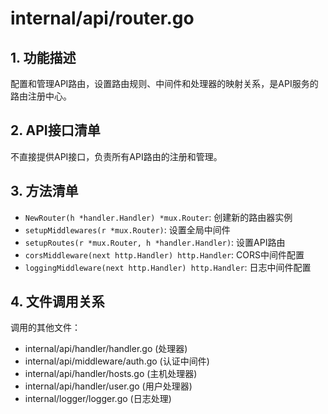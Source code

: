 # internal/api/router.go

## 1. 功能描述
配置和管理API路由，设置路由规则、中间件和处理器的映射关系，是API服务的路由注册中心。

## 2. API接口清单
不直接提供API接口，负责所有API路由的注册和管理。

## 3. 方法清单
- `NewRouter(h *handler.Handler) *mux.Router`: 创建新的路由器实例
- `setupMiddlewares(r *mux.Router)`: 设置全局中间件
- `setupRoutes(r *mux.Router, h *handler.Handler)`: 设置API路由
- `corsMiddleware(next http.Handler) http.Handler`: CORS中间件配置
- `loggingMiddleware(next http.Handler) http.Handler`: 日志中间件配置

## 4. 文件调用关系
调用的其他文件：
- internal/api/handler/handler.go (处理器)
- internal/api/middleware/auth.go (认证中间件)
- internal/api/handler/hosts.go (主机处理器)
- internal/api/handler/user.go (用户处理器)
- internal/logger/logger.go (日志处理) 